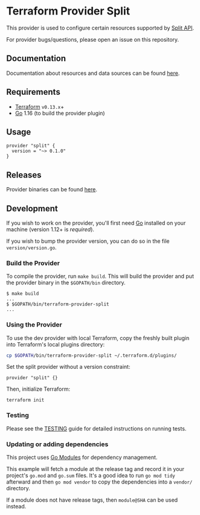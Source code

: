 Terraform Provider Split
=========================

This provider is used to configure certain resources supported by [Split API](https://docs.split.io/reference#introduction).

For provider bugs/questions, please open an issue on this repository.

Documentation
------------

Documentation about resources and data sources can be found
[here](https://registry.terraform.io/providers/davidji99/split/latest/docs).

Requirements
------------

- [Terraform](https://www.terraform.io/downloads.html) `v0.13.x`+
- [Go](https://golang.org/doc/install) 1.16 (to build the provider plugin)

Usage
-----

```hcl
provider "split" {
  version = "~> 0.1.0"
}
```

Releases
------------

Provider binaries can be found [here](https://github.com/davidji99/terraform-provider-split/releases).

Development
-----------

If you wish to work on the provider, you'll first need [Go](http://www.golang.org) installed on your machine (version 1.12+ is *required*).

If you wish to bump the provider version, you can do so in the file `version/version.go`.

### Build the Provider

To compile the provider, run `make build`. This will build the provider and put the provider binary in the `$GOPATH/bin` directory.

```shell script
$ make build
...
$ $GOPATH/bin/terraform-provider-split
...
```

### Using the Provider

To use the dev provider with local Terraform, copy the freshly built plugin into Terraform's local plugins directory:

```sh
cp $GOPATH/bin/terraform-provider-split ~/.terraform.d/plugins/
```

Set the split provider without a version constraint:

```hcl
provider "split" {}
```

Then, initialize Terraform:

```shell script
terraform init
```

### Testing

Please see the [TESTING](TESTING.md) guide for detailed instructions on running tests.

### Updating or adding dependencies

This project uses [Go Modules](https://github.com/golang/go/wiki/Modules) for dependency management.

This example will fetch a module at the release tag and record it in your project's `go.mod` and `go.sum` files.
It's a good idea to run `go mod tidy` afterward and then `go mod vendor` to copy the dependencies into a `vendor/` directory.

If a module does not have release tags, then `module@SHA` can be used instead.
